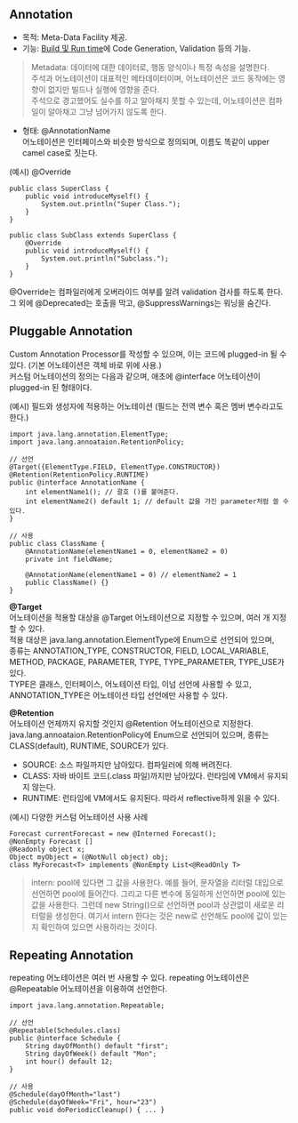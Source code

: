 ## Annotation
- 목적: Meta-Data Facility 제공.
- 기능: [Build 및 Run time][1]에 Code Generation, Validation 등의 기능.
> Metadata: 데이터에 대한 데이터로, 행동 양식이나 특정 속성을 설명한다.  
> 주석과 어노테이션이 대표적인 메타데이터이며, 어노테이션은 코드 동작에는 영향이 없지만 빌드나 실행에 영향을 준다.  
> 주석으로 경고했어도 실수를 하고 알아채지 못할 수 있는데, 어노테이션은 컴파일이 알아채고 그냥 넘어가지 않도록 한다.
- 형태: @AnnotationName  
어노테이션은 인터페이스와 비슷한 방식으로 정의되며, 이름도 똑같이 upper camel case로 짓는다.  
  
(예시) @Override
```
public class SuperClass {
    public void introduceMyself() {
        System.out.println("Super Class.");
    }
}

public class SubClass extends SuperClass {
    @Override
    public void introduceMyself() {
        System.out.println("Subclass.");
    }
}
```
@Override는 컴파일러에게 오버라이드 여부를 알려 validation 검사를 하도록 한다.  
그 외에 @Deprecated는 호출을 막고, @SuppressWarnings는 워닝을 숨긴다.

## Pluggable Annotation
Custom Annotation Processor를 작성할 수 있으며, 이는 코드에 plugged-in 될 수 있다. (기본 어노테이션은 객체 바로 위에 사용.)  
커스텀 어노테이션의 정의는 다음과 같으며, 애초에 @interface 어노테이션이 plugged-in 된 형태이다.  
  
(예시) 필드와 생성자에 적용하는 어노테이션 (필드는 전역 변수 혹은 멤버 변수라고도 한다.)
```
import java.lang.annotation.ElementType;
import java.lang.annoataion.RetentionPolicy;

// 선언
@Target({ElementType.FIELD, ElementType.CONSTRUCTOR})
@Retention(RetentionPolicy.RUNTIME)
public @interface AnnotationName {
    int elementName1(); // 괄호 ()를 붙여준다.
    int elementName2() default 1; // default 값을 가진 parameter처럼 쓸 수 있다. 
}

// 사용
public class ClassName {
    @AnnotationName(elementName1 = 0, elementName2 = 0)
    private int fieldName;
    
    @AnnotationName(elementName1 = 0) // elementName2 = 1
    public ClassName() {}
}
```
**@Target**  
어노테이션을 적용할 대상을 @Target 어노테이션으로 지정할 수 있으며, 여러 개 지정할 수 있다.  
적용 대상은 java.lang.annotation.ElementType에 Enum으로 선언되어 있으며,  
종류는 ANNOTATION_TYPE, CONSTRUCTOR, FIELD, LOCAL_VARIABLE, METHOD, PACKAGE, PARAMETER, TYPE, TYPE_PARAMETER, TYPE_USE가 있다.  
TYPE은 클래스, 인터페이스, 어노테이션 타입, 이넘 선언에 사용할 수 있고, ANNOTATION_TYPE은 어노테이션 타입 선언에만 사용할 수 있다.  
  
**@Retention**  
어노테이션 언제까지 유지할 것인지 @Retention 어노테이션으로 지정한다.  
java.lang.annoataion.RetentionPolicy에 Enum으로 선언되어 있으며, 종류는 CLASS(default), RUNTIME, SOURCE가 있다.
- SOURCE: 소스 파일까지만 남아있다. 컴파일러에 의해 버려진다.
- CLASS: 자바 바이트 코드(.class 파일)까지만 남아있다. 런타임에 VM에서 유지되지 않는다.
- RUNTIME: 런타임에 VM에서도 유지된다. 따라서 reflective하게 읽을 수 있다.  

(예시) 다양한 커스텀 어노테이션 사용 사례
```
Forecast currentForecast = new @Interned Forecast();
@NonEmpty Forecast []
@Readonly object x;
Object myObject = (@NotNull object) obj;
class MyForecast<T> implements @NonEmpty List<@ReadOnly T>
```
> intern: pool에 있다면 그 값을 사용한다.
> 예를 들어, 문자열을 리터럴 대입으로 선언하면 pool에 들어간다. 그리고 다른 변수에 동일하게 선언하면 pool에 있는 값을 사용한다.
> 그런데 new String()으로 선언하면 pool과 상관없이 새로운 리터럴을 생성한다.
> 여기서 intern 한다는 것은 new로 선언해도 pool에 값이 있는지 확인하여 있으면 사용하라는 것이다.

## Repeating Annotation
repeating 어노테이션은 여러 번 사용할 수 있다.
repeating 어노테이션은 @Repeatable 어노테이션을 이용하여 선언한다.
```
import java.lang.annotation.Repeatable;

// 선언
@Repeatable(Schedules.class)
public @interface Schedule {
    String dayOfMonth() default "first";
    String dayOfWeek() default "Mon";
    int hour() default 12;
}

// 사용
@Schedule(dayOfMonth="last")
@Schedule(dayOfWeek="Fri", hour="23")
public void doPeriodicCleanup() { ... }
```

[1]: https://github.com/ipari3/java/blob/main/%EB%AC%B8%EB%B2%95/%EC%9E%90%EB%B0%94%20%EB%B2%84%EC%A0%84%20%EC%84%A4%EB%AA%85/Build,%20Compile,%20Run.md
